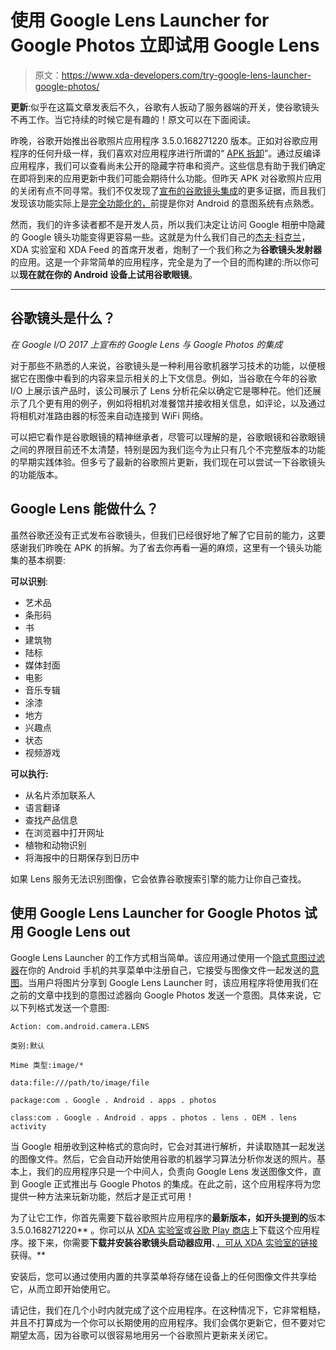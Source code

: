 # 使用 Google Lens Launcher for Google Photos 立即试用 Google Lens

> 原文：<https://www.xda-developers.com/try-google-lens-launcher-google-photos/>

**更新**:似乎在这篇文章发表后不久，谷歌有人扳动了服务器端的开关，使谷歌镜头不再工作。当它持续的时候它是有趣的！原文可以在下面阅读。

昨晚，谷歌开始推出谷歌照片应用程序 3.5.0.168271220 版本。正如对谷歌应用程序的任何升级一样，我们喜欢对应用程序进行所谓的“ [APK 拆卸](https://www.xda-developers.com/tag/apk-teardown/)”。通过反编译应用程序，我们可以查看尚未公开的隐藏字符串和资产。这些信息有助于我们确定在即将到来的应用更新中我们可能会期待什么功能。但昨天 APK 对谷歌照片应用的关闭有点不同寻常。我们不仅发现了[宣布的谷歌镜头集成](https://www.xda-developers.com/google-lens-introduced-at-io-allows-you-to-connect-to-a-wifi-network-by-pointing-your-camera/)的更多证据，而且我们发现该功能实际上是[完全功能化的，](https://www.xda-developers.com/google-lens-google-photos-functional/)前提是你对 Android 的意图系统有点熟悉。

然而，我们的许多读者都不是开发人员，所以我们决定让访问 Google 相册中隐藏的 Google 镜头功能变得更容易一些。这就是为什么我们自己的[杰夫·科克兰](https://www.xda-developers.com/interview-with-xda-labs-and-feed-developer-jeff-corcoran-app-rom-development-the-future-of-xda-apps-and-more/)，XDA 实验室和 XDA Feed 的首席开发者，炮制了一个我们称之为**谷歌镜头发射器**的应用。这是一个非常简单的应用程序，完全是为了一个目的而构建的:所以你可以**现在就在你的 Android 设备上试用谷歌眼镜**。

* * *

## 谷歌镜头是什么？

*在 Google I/O 2017 上宣布的 Google Lens 与 Google Photos 的集成*

对于那些不熟悉的人来说，谷歌镜头是一种利用谷歌机器学习技术的功能，以便根据它在图像中看到的内容来显示相关的上下文信息。例如，当谷歌在今年的谷歌 I/O 上展示该产品时，该公司展示了 Lens 分析花朵以确定它是哪种花。他们还展示了几个更有用的例子，例如将相机对准餐馆并接收相关信息，如评论，以及通过将相机对准路由器的标签来自动连接到 WiFi 网络。

可以把它看作是谷歌眼镜的精神继承者，尽管可以理解的是，谷歌眼镜和谷歌眼镜之间的界限目前还不太清楚，特别是因为我们迄今为止只有几个不完整版本的功能的早期实践体验。但多亏了最新的谷歌照片更新，我们现在可以尝试一下谷歌镜头的功能版本。

## Google Lens 能做什么？

虽然谷歌还没有正式发布谷歌镜头，但我们已经很好地了解了它目前的能力，这要感谢我们昨晚在 APK 的拆解。为了省去你再看一遍的麻烦，这里有一个镜头功能集的基本纲要:

**可以识别**:

*   艺术品
*   条形码
*   书
*   建筑物
*   陆标
*   媒体封面
*   电影
*   音乐专辑
*   涂漆
*   地方
*   兴趣点
*   状态
*   视频游戏

**可以执行:**

*   从名片添加联系人
*   语言翻译
*   查找产品信息
*   在浏览器中打开网址
*   植物和动物识别
*   将海报中的日期保存到日历中

如果 Lens 服务无法识别图像，它会依靠谷歌搜索引擎的能力让你自己查找。

## 使用 Google Lens Launcher for Google Photos 试用 Google Lens out

Google Lens Launcher 的工作方式相当简单。该应用通过使用一个[隐式意图过滤器](https://developer.android.com/guide/components/intents-filters.html#Receiving)在你的 Android 手机的共享菜单中注册自己，它接受与图像文件一起发送的[意图](https://developer.android.com/reference/android/content/Intent.html)。当用户将图片分享到 Google Lens Launcher 时，该应用程序将使用我们在之前的文章中找到的意图过滤器向 Google Photos 发送一个意图。具体来说，它以下列格式发送一个意图:

```
Action: com.android.camera.LENS

类别:默认

Mime 类型:image/*

data:file:///path/to/image/file

package:com . Google . Android . apps . photos

class:com . Google . Android . apps . photos . lens . OEM . lens activity
```

当 Google 相册收到这种格式的意向时，它会对其进行解析，并读取随其一起发送的图像文件。然后，它会自动开始使用谷歌的机器学习算法分析你发送的照片。基本上，我们的应用程序只是一个中间人，负责向 Google Lens 发送图像文件，直到 Google 正式推出与 Google Photos 的集成。在此之前，这个应用程序将为您提供一种方法来玩新功能，然后才是正式可用！

为了让它工作，你首先需要下载谷歌照片应用程序的**最新版本，如开头提到的**版本 3.5.0.168271220** 。你可以从 [XDA 实验室](https://labs.xda-developers.com/store/app/com.google.android.apps.photos)或[谷歌 Play 商店](https://play.google.com/store/apps/details?id=com.google.android.apps.photos)上下载这个应用程序。接下来，你需要**下载并安装谷歌镜头启动器应用**、[，可从 XDA 实验室的链接](https://labs.xda-developers.com/store/app/ca.mimic.lensflinger)获得。**

安装后，您可以通过使用内置的共享菜单将存储在设备上的任何图像文件共享给它，从而立即开始使用它。

请记住，我们在几个小时内就完成了这个应用程序。在这种情况下，它非常粗糙，并且不打算成为一个你可以长期使用的应用程序。我们会偶尔更新它，但不要对它期望太高，因为谷歌可以很容易地用另一个谷歌照片更新来关闭它。